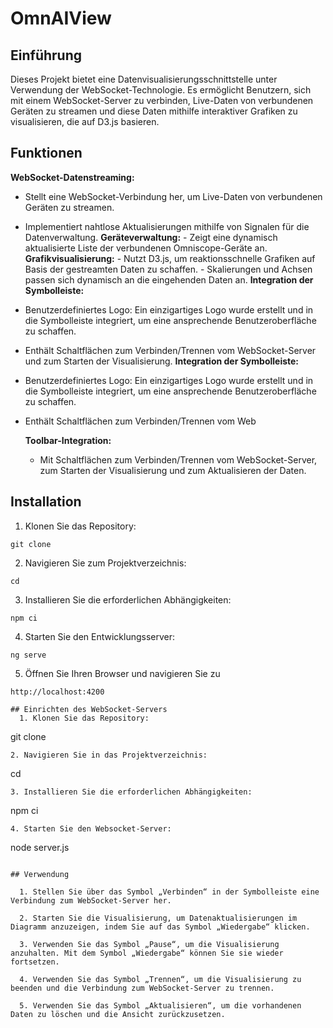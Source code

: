 # OmnAIView
## Einführung

Dieses Projekt bietet eine Datenvisualisierungsschnittstelle unter Verwendung der WebSocket-Technologie. Es ermöglicht Benutzern, sich mit einem WebSocket-Server zu verbinden, Live-Daten von verbundenen Geräten zu streamen und diese Daten mithilfe interaktiver Grafiken zu visualisieren, die auf D3.js basieren. 

## Funktionen

 **WebSocket-Datenstreaming:**
- Stellt eine WebSocket-Verbindung her, um Live-Daten von verbundenen Geräten zu streamen.
 - Implementiert nahtlose Aktualisierungen mithilfe von Signalen für die Datenverwaltung.   **Geräteverwaltung:**  - Zeigt eine dynamisch aktualisierte Liste der verbundenen Omniscope-Geräte an.   **Grafikvisualisierung:**  - Nutzt D3.js, um reaktionsschnelle Grafiken auf Basis der gestreamten Daten zu schaffen.   - Skalierungen und Achsen passen sich dynamisch an die eingehenden Daten an.   **Integration der Symbolleiste:**  
- Benutzerdefiniertes Logo: Ein einzigartiges Logo wurde erstellt und in die Symbolleiste integriert, um eine ansprechende Benutzeroberfläche zu schaffen.  
- Enthält Schaltflächen zum Verbinden/Trennen vom WebSocket-Server und zum Starten der Visualisierung.   **Integration der Symbolleiste:**  
- Benutzerdefiniertes Logo: Ein einzigartiges Logo wurde erstellt und in die Symbolleiste integriert, um eine ansprechende Benutzeroberfläche zu schaffen.  
- Enthält Schaltflächen zum Verbinden/Trennen vom Web

  **Toolbar-Integration:**
  - Mit Schaltflächen zum Verbinden/Trennen vom WebSocket-Server, zum Starten der Visualisierung und zum Aktualisieren der Daten.

## Installation

  1. Klonen Sie das Repository:
```
git clone 
  ```
  2. Navigieren Sie zum Projektverzeichnis:
```
cd 
  ```
  3. Installieren Sie die erforderlichen Abhängigkeiten:
```
npm ci
  ```
  4. Starten Sie den Entwicklungsserver:
```
ng serve
  ```
  5. Öffnen Sie Ihren Browser und navigieren Sie zu 
```
http://localhost:4200

## Einrichten des WebSocket-Servers
  1. Klonen Sie das Repository:
```
git clone 
  ```
  2. Navigieren Sie in das Projektverzeichnis:
```
cd 
```
3. Installieren Sie die erforderlichen Abhängigkeiten:
```
npm ci 
```
4. Starten Sie den Websocket-Server:
```
node server.js
```

## Verwendung

  1. Stellen Sie über das Symbol „Verbinden“ in der Symbolleiste eine Verbindung zum WebSocket-Server her.

  2. Starten Sie die Visualisierung, um Datenaktualisierungen im Diagramm anzuzeigen, indem Sie auf das Symbol „Wiedergabe“ klicken.

  3. Verwenden Sie das Symbol „Pause“, um die Visualisierung anzuhalten. Mit dem Symbol „Wiedergabe“ können Sie sie wieder fortsetzen.

  4. Verwenden Sie das Symbol „Trennen“, um die Visualisierung zu beenden und die Verbindung zum WebSocket-Server zu trennen.

  5. Verwenden Sie das Symbol „Aktualisieren“, um die vorhandenen Daten zu löschen und die Ansicht zurückzusetzen.

